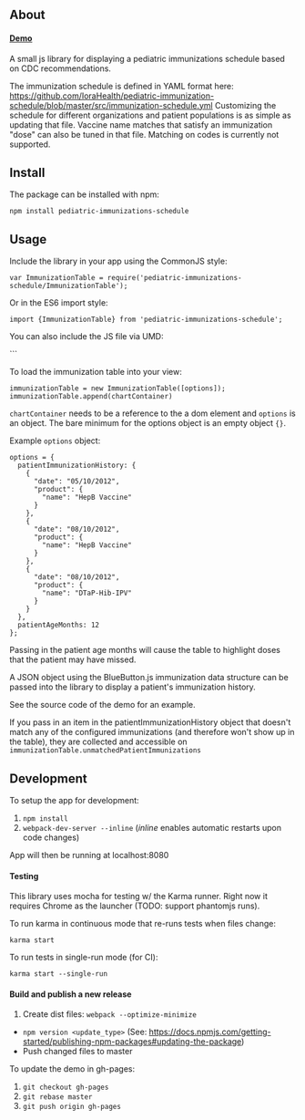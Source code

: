 ## About

#### [Demo](http://icu.iorahealth.com/pediatric-immunizations-schedule/)

A small js library for displaying a pediatric immunizations schedule based on CDC recommendations.

The immunization schedule is defined in YAML format here: https://github.com/IoraHealth/pediatric-immunization-schedule/blob/master/src/immunization-schedule.yml Customizing the schedule for different organizations and patient populations is as simple as updating that file. Vaccine name matches that satisfy an immunization "dose" can also be tuned in that file. Matching on codes is currently not supported.

## Install

The package can be installed with npm:

`npm install pediatric-immunizations-schedule`

## Usage

Include the library in your app using the CommonJS style:

`var ImmunizationTable = require('pediatric-immunizations-schedule/ImmunizationTable');`

Or in the ES6 import style:

`import {ImmunizationTable} from 'pediatric-immunizations-schedule';`

You can also include the JS file via UMD:

``<script type="text/javascript" src="./dist/pediatric-immunizations-chart.js" charset="utf-8"></script>`

To load the immunization table into your view:

```
immunizationTable = new ImmunizationTable([options]);
immunizationTable.append(chartContainer)

```

`chartContainer` needs to be a reference to the a dom element and `options` is an object. The bare minimum for the options object is an empty object `{}`.

Example `options` object:

```
options = {
  patientImmunizationHistory: {
    {
      "date": "05/10/2012",
      "product": {
        "name": "HepB Vaccine"
      }
    },
    {
      "date": "08/10/2012",
      "product": {
        "name": "HepB Vaccine"
      }
    },
    {
      "date": "08/10/2012",
      "product": {
        "name": "DTaP-Hib-IPV"
      }
    }
  },
  patientAgeMonths: 12
};
```

Passing in the patient age months will cause the table to highlight doses that the patient may have missed.

A JSON object using the BlueButton.js immunization data structure can be passed into the library to display a patient's immunization history.

See the source code of the demo for an example.

If you pass in an item in the patientImmunizationHistory object that doesn't match any of the configured immunizations (and therefore won't show up in the table), they are collected and accessible on ```immunizationTable.unmatchedPatientImmunizations```

## Development

To setup the app for development:

1. `npm install`
2. `webpack-dev-server --inline` (*inline* enables automatic restarts upon code changes)

App will then be running at localhost:8080

#### Testing

This library uses mocha for testing w/ the Karma runner. Right now it requires Chrome as the launcher (TODO: support phantomjs runs).

To run karma in continuous mode that re-runs tests when files change:

`karma start`

To run tests in single-run mode (for CI):

`karma start --single-run`

#### Build and publish a new release

1. Create dist files: `webpack --optimize-minimize`
- `npm version <update_type>` (See: https://docs.npmjs.com/getting-started/publishing-npm-packages#updating-the-package)
- Push changed files to master

To update the demo in gh-pages:

1. `git checkout gh-pages`
2. `git rebase master`
3. `git push origin gh-pages`
